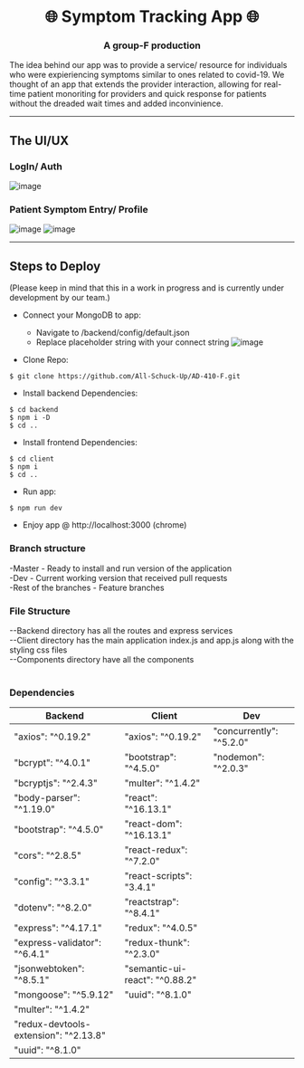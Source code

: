 <h1 align="center">
🌐 Symptom Tracking App 🌐
</h1>
<h3 align="center">
	A group-F production
</h3>

The idea behind our app was to provide a service/ resource for individuals who
were expieriencing symptoms similar to ones related to covid-19.  We thought of an app that extends
the provider interaction, allowing for real-time patient monoriting for providers and quick response for patients without
the dreaded wait times and added inconvinience.

---

## The UI/UX
### LogIn/ Auth
![image](https://user-images.githubusercontent.com/55608123/84931706-08543a80-b088-11ea-8278-fcfa2d07c226.png)
### Patient Symptom Entry/ Profile
![image](https://user-images.githubusercontent.com/55608123/84739632-d0060c80-af60-11ea-9d5e-43ac104795f7.png)
![image](https://user-images.githubusercontent.com/55608123/84739704-fb88f700-af60-11ea-9fcc-4e1e74311bd1.png)

---

## Steps to Deploy 
(Please keep in mind that this in a work in progress and is currently under development by our team.)

- Connect your MongoDB to app:
   - Navigate to /backend/config/default.json
   - Replace placeholder string with your connect string
   ![image](https://user-images.githubusercontent.com/55608123/84935861-35a3e700-b08e-11ea-8e0a-adb863e23e43.png)

- Clone Repo: 

```terminal
$ git clone https://github.com/All-Schuck-Up/AD-410-F.git
```
- Install backend Dependencies:

``` terminal
$ cd backend
$ npm i -D
$ cd ..
```

- Install frontend Dependencies: 

```terminal
$ cd client
$ npm i
$ cd ..
```

- Run app:
```terminal
$ npm run dev
```

- Enjoy app @ http://localhost:3000 (chrome)


### Branch structure
-Master - Ready to install and run version of the application <br  />
-Dev - Current working version that received pull requests <br  />
-Rest of the branches - Feature branches <br  />

### File Structure
  --Backend directory has all the routes and express services<br />
  --Client directory has the main application index.js and app.js along with the styling css files<br />
  --Components directory have all the components <br />
<br />

### Dependencies
| Backend                               | Client                         | Dev                      |
|---------------------------------------|--------------------------------|--------------------------|
| "axios": "^0.19.2"                    | "axios": "^0.19.2"             | "concurrently": "^5.2.0" |
| "bcrypt": "^4.0.1"                    | "bootstrap": "^4.5.0"          | "nodemon": "^2.0.3"      |
| "bcryptjs": "^2.4.3"                  | "multer": "^1.4.2"             |                          |
| "body-parser": "^1.19.0"              | "react": "^16.13.1"            |                          |
| "bootstrap": "^4.5.0"                 | "react-dom": "^16.13.1"        |                          |
| "cors": "^2.8.5"                      | "react-redux": "^7.2.0"        |                          |
| "config": "^3.3.1"                    | "react-scripts": "3.4.1"       |                          |
| "dotenv": "^8.2.0"                    | "reactstrap": "^8.4.1"         |                          |
| "express": "^4.17.1"                  | "redux": "^4.0.5"              |                          |
| "express-validator": "^6.4.1"         | "redux-thunk": "^2.3.0"        |                          |
| "jsonwebtoken": "^8.5.1"              | "semantic-ui-react": "^0.88.2" |                          |
| "mongoose": "^5.9.12"                 | "uuid": "^8.1.0"               |                          |
| "multer": "^1.4.2"                    |                                |                          |
| "redux-devtools-extension": "^2.13.8" |                                |                          |
| "uuid": "^8.1.0"                      |                                |                          |

